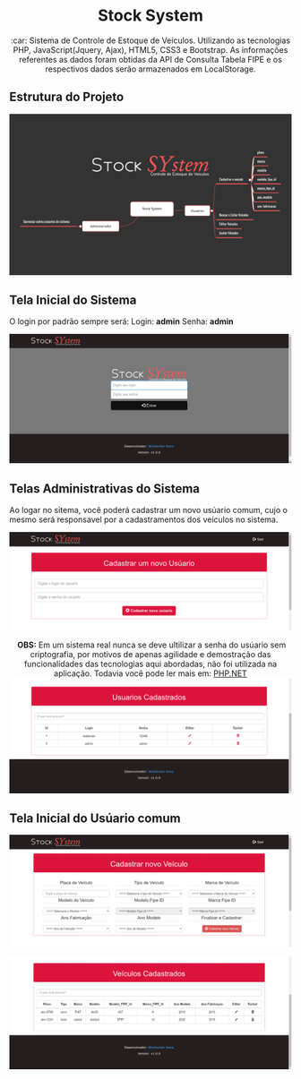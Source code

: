 <h1 align="center">Stock System</h1>

<p align="center">
  :car: Sistema de Controle de Estoque de Veículos. Utilizando as tecnologias PHP, JavaScript(Jquery, Ajax), HTML5, CSS3 e Bootstrap. As informações referentes as dados foram obtidas da API de Consulta Tabela FIPE e os respectivos dados serão armazenados em LocalStorage.
</p>

<h2>Estrutura do Projeto</h2>
<p align="center">
  <img src="https://github.com/WalderlanSena/stocksystem/blob/develop/screens/estrutura.png">
</p>

<h2>Tela Inicial do Sistema</h2>
<p>O login por padrão sempre será: Login: <strong>admin</strong> Senha: <strong>admin</strong></p>
<p align="center">
  <img src="https://github.com/WalderlanSena/stocksystem/blob/develop/screens/01.png">
</p>

<h2>Telas Administrativas do Sistema</h2>
<p>Ao logar no sitema, você poderá cadastrar um novo usúario comum, cujo o mesmo será responsavel por a cadastramentos dos veículos no sistema.</p>
<p align="center">
  <img src="https://github.com/WalderlanSena/stocksystem/blob/develop/screens/04.png">
</p>

<p align="center">
  <strong>OBS:</strong> Em um sistema real nunca se deve ultilizar a senha do usúario sem criptografia, por motivos de apenas agilidade e demostração das funcionalidades das tecnologias aqui abordadas, não foi utilizada na aplicação. Todavia você pode ler mais em: <a href="http://php.net/manual/pt_BR/function.password-hash.php" target="_black">PHP.NET</a>
  <img src="https://github.com/WalderlanSena/stocksystem/blob/develop/screens/05.png">
</p>

<h2>Tela Inicial do Usúario comum</h2>
<p align="center">
  <img src="https://github.com/WalderlanSena/stocksystem/blob/develop/screens/2.png">
</p>

<p align="center">
  <img src="https://github.com/WalderlanSena/stocksystem/blob/develop/screens/3.png">
</p>
